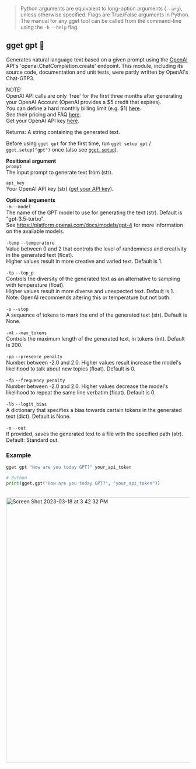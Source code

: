 > Python arguments are equivalent to long-option arguments (`--arg`), unless otherwise specified. Flags are True/False arguments in Python. The manual for any gget tool can be called from the command-line using the `-h` `--help` flag.  
## gget gpt 💬
Generates natural language text based on a given prompt using the [OpenAI](https://openai.com/) API's 'openai.ChatCompletion.create' endpoint. 
This module, including its source code, documentation and unit tests, were partly written by OpenAI's Chat-GTP3.  

NOTE:  
OpenAI API calls are only 'free' for the first three months after generating your OpenAI Account (OpenAI provides a $5 credit that expires).  
You can define a hard monthly billing limit (e.g. $1) [here](https://platform.openai.com/account/billing/limits).  
See their pricing and FAQ [here](https://openai.com/pricing).  
Get your OpenAI API key [here](https://platform.openai.com/account/api-keys).  

Returns: A string containing the generated text.  

Before using `gget gpt` for the first time, run `gget setup gpt` / `gget.setup("gpt")` once (also see [`gget setup`](en/setup.md)).  

**Positional argument**  
`prompt`  
The input prompt to generate text from (str).  

`api_key`  
Your OpenAI API key (str) ([get your API key](https://platform.openai.com/account/api-keys)).  

**Optional arguments**  
`-m` `--model`  
The name of the GPT model to use for generating the text (str). Default is "gpt-3.5-turbo".  
See https://platform.openai.com/docs/models/gpt-4 for more information on the available models.  

`-temp` `--temperature`   
Value between 0 and 2 that controls the level of randomness and creativity in the generated text (float).  
Higher values result in more creative and varied text. Default is 1.  

`-tp` `--top_p`   
Controls the diversity of the generated text as an alternative to sampling with temperature (float).  
Higher values result in more diverse and unexpected text. Default is 1.  
Note: OpenAI recommends altering this or temperature but not both.  

`-s` `--stop`   
A sequence of tokens to mark the end of the generated text (str). Default is None.  

`-mt` `--max_tokens`   
Controls the maximum length of the generated text, in tokens (int). Default is 200.  

`-pp` `--presence_penalty`   
Number between -2.0 and 2.0. Higher values result increase the model's likelihood to talk about new topics (float). Default is 0.  

`-fp` `--frequency_penalty`   
Number between -2.0 and 2.0. Higher values decrease the model's likelihood to repeat the same line verbatim (float). Default is 0.  

`-lb` `--logit_bias`   
A dictionary that specifies a bias towards certain tokens in the generated text (dict). Default is None.  

`-o` `--out`   
If provided, saves the generated text to a file with the specified path (str). Default: Standard out.  
  
  
### Example
```bash
gget gpt "How are you today GPT?" your_api_token
```
```python
# Python
print(gget.gpt("How are you today GPT?", "your_api_token"))
```

<br>

<img width="725" alt="Screen Shot 2023-03-18 at 3 42 32 PM" src="https://user-images.githubusercontent.com/56094636/226143902-6fa2d0c7-7eea-4382-b1d2-df6c3f0d5fd5.png">
